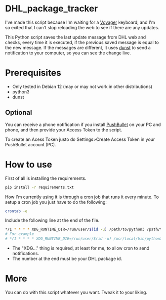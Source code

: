 # DHL_package_tracker

I've made this script because I'm waiting for a [Voyager](https://www.zsa.io/voyager) keyboard, and I'm so exited that I can't stop reloading the web to see if there are any updates.

This Python script saves the last update message from DHL web and checks, every time it is executed, if the previous saved message is equal to the new message. If the messages are different, it uses [dunst](https://github.com/dunst-project/dunst) to send a notification to your computer, so you can see the change live.

# Prerequisites

- Only tested in Debian 12 (may or may not work in other distributions)
- python3
- dunst

## Optional

You can receive a phone notification if you install [PushBullet](https://www.pushbullet.com/) on your PC and phone, and then provide your Access Token to the script.

To create an Acess Token justo do Settings>Create Access Token in your PushBullet account (PC).

# How to use

First of all is installing the requirements.

```bash
pip install -r requirements.txt
```

How I'm currently using it is through a cron job that runs it every minute. To setup a cron job you just have to do the following:

```bash
crontab -e
```

Include the following line at the end of the file.

```bash
*/1 * * * * XDG_RUNTIME_DIR=/run/user/$(id -u) /path/to/python3 /path/to/main.py <id> <token>
# For example
# */1 * * * * XDG_RUNTIME_DIR=/run/user/$(id -u) /usr/local/bin/python3 /home/user/main.py 123123123
```

- The "XDG..." thing is required, at least for me, to allow cron to send notifications.
- The number at the end must be your DHL package id.

# More

You can do with this script whatever you want. Tweak it to your liking.

